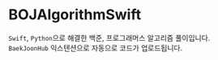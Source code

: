 # BOJAlgorithmSwift
`Swift`, `Python`으로 해결한 백준, 프로그래머스 알고리즘 풀이입니다. <br>
`BaekJoonHub` 익스텐션으로 자동으로 코드가 업로드됩니다. 
